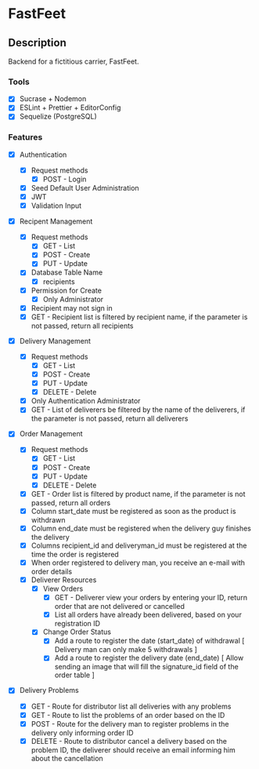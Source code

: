# FastFeet

## Description

Backend for a fictitious carrier, FastFeet.

### Tools

- [x] Sucrase + Nodemon
- [x] ESLint + Prettier + EditorConfig
- [x] Sequelize (PostgreSQL)

### Features

- [x] Authentication

  - [x] Request methods
    - [x] POST - Login
  - [x] Seed Default User Administration
  - [x] JWT
  - [x] Validation Input

- [x] Recipent Management

  - [x] Request methods
    - [x] GET - List
    - [x] POST - Create
    - [x] PUT - Update
  - [x] Database Table Name
    - [x] recipients
  - [x] Permission for Create
    - [x] Only Administrator
  - [x] Recipient may not sign in
  - [x] GET - Recipient list is filtered by recipient name, if the parameter is not passed, return all recipients

- [x] Delivery Management

  - [x] Request methods
    - [x] GET - List
    - [x] POST - Create
    - [x] PUT - Update
    - [x] DELETE - Delete
  - [x] Only Authentication Administrator
  - [x] GET - List of deliverers be filtered by the name of the deliverers, if the parameter is not passed, return all deliverers

- [x] Order Management
  - [x] Request methods
    - [x] GET - List
    - [x] POST - Create
    - [x] PUT - Update
    - [x] DELETE - Delete
  - [x] GET - Order list is filtered by product name, if the parameter is not passed, return all orders
  - [x] Column start_date must be registered as soon as the product is withdrawn
  - [x] Column end_date must be registered when the delivery guy finishes the delivery
  - [x] Columns recipient_id and deliveryman_id must be registered at the time the order is registered
  - [x] When order registered to delivery man, you receive an e-mail with order details
  - [x] Deliverer Resources
    - [x] View Orders
      - [x] GET - Deliverer view your orders by entering your ID, return order that are not delivered or cancelled
      - [x] List all orders have already been delivered, based on your registration ID
    - [x] Change Order Status
      - [x] Add a route to register the date (start_date) of withdrawal [ Delivery man can only make 5 withdrawals ]
      - [x] Add a route to register the delivery date (end_date) [ Allow sending an image that will fill the signature_id field of the order table ]
- [x] Delivery Problems
  - [x] GET - Route for distributor list all deliveries with any problems
  - [x] GET - Route to list the problems of an order based on the ID
  - [x] POST - Route for the delivery man to register problems in the delivery only informing order ID
  - [x] DELETE - Route to distributor cancel a delivery based on the problem ID, the deliverer should receive an email informing him about the cancellation
